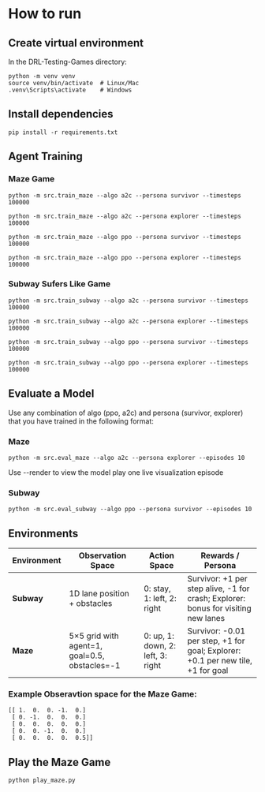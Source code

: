 # How to run
## Create virtual environment
In the DRL-Testing-Games directory:
```
python -m venv venv  
source venv/bin/activate  # Linux/Mac  
.venv\Scripts\activate    # Windows
```
## Install dependencies
```
pip install -r requirements.txt
```
## Agent Training

### Maze Game
```
python -m src.train_maze --algo a2c --persona survivor --timesteps 100000

python -m src.train_maze --algo a2c --persona explorer --timesteps 100000

python -m src.train_maze --algo ppo --persona survivor --timesteps 100000

python -m src.train_maze --algo ppo --persona explorer --timesteps 100000
```

### Subway Sufers Like Game
```
python -m src.train_subway --algo a2c --persona survivor --timesteps 100000

python -m src.train_subway --algo a2c --persona explorer --timesteps 100000

python -m src.train_subway --algo ppo --persona survivor --timesteps 100000

python -m src.train_subway --algo ppo --persona explorer --timesteps 100000
```

## Evaluate a Model
Use any combination of algo (ppo, a2c) and persona (survivor, explorer) that you have trained in the following format:
### Maze
```
python -m src.eval_maze --algo a2c --persona explorer --episodes 10
```
Use --render to view the model play one live visualization episode
### Subway
```
python -m src.eval_subway --algo ppo --persona survivor --episodes 10
```

## Environments
| Environment       | Observation Space                                         | Action Space                      | Rewards / Persona                                                                 |
| ----------------- | --------------------------------------------------------- | --------------------------------- | --------------------------------------------------------------------------------- |
| **Subway** | 1D lane position + obstacles                              | 0: stay, 1: left, 2: right        | Survivor: +1 per step alive, -1 for crash; Explorer: bonus for visiting new lanes |
| **Maze**     | 5×5 grid with agent=1, goal=0.5, obstacles=-1 | 0: up, 1: down, 2: left, 3: right | Survivor: -0.01 per step, +1 for goal; Explorer: +0.1 per new tile, +1 for goal   |

### Example Obseravtion space for the Maze Game:
```
[[ 1.  0.  0. -1.  0.]  
 [ 0. -1.  0.  0.  0.]  
 [ 0.  0.  0.  0.  0.]  
 [ 0.  0. -1.  0.  0.]  
 [ 0.  0.  0.  0.  0.5]]
```
## Play the Maze Game
```
python play_maze.py
```
